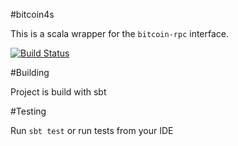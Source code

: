 #bitcoin4s

This is a scala wrapper for the `bitcoin-rpc` interface.

[![Build Status](https://travis-ci.org/wlk/bitcoin4s.svg)](https://travis-ci.org/wlk/bitcoin4s)


#Building

Project is build with sbt

#Testing

Run `sbt test` or run tests from your IDE
